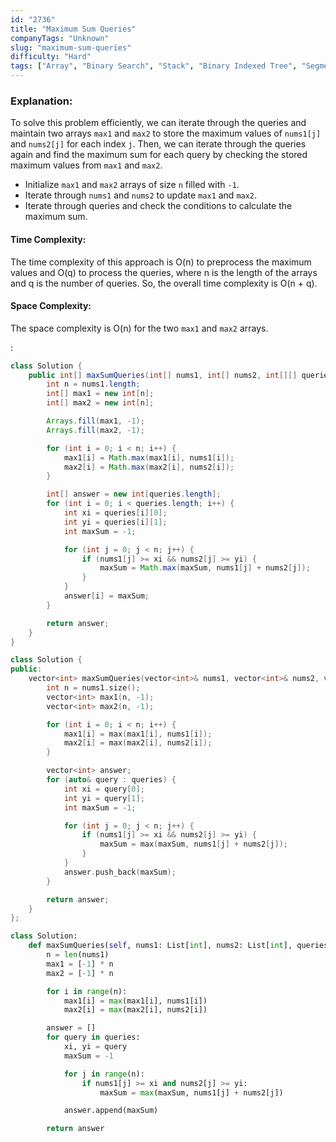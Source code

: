 ```yaml
---
id: "2736"
title: "Maximum Sum Queries"
companyTags: "Unknown"
slug: "maximum-sum-queries"
difficulty: "Hard"
tags: ["Array", "Binary Search", "Stack", "Binary Indexed Tree", "Segment Tree", "Sorting", "Monotonic Stack"]
---
```


### Explanation:
To solve this problem efficiently, we can iterate through the queries and maintain two arrays `max1` and `max2` to store the maximum values of `nums1[j]` and `nums2[j]` for each index `j`. Then, we can iterate through the queries again and find the maximum sum for each query by checking the stored maximum values from `max1` and `max2`.

- Initialize `max1` and `max2` arrays of size `n` filled with `-1`.
- Iterate through `nums1` and `nums2` to update `max1` and `max2`.
- Iterate through queries and check the conditions to calculate the maximum sum.

#### Time Complexity:
The time complexity of this approach is O(n) to preprocess the maximum values and O(q) to process the queries, where n is the length of the arrays and q is the number of queries. So, the overall time complexity is O(n + q).

#### Space Complexity:
The space complexity is O(n) for the two `max1` and `max2` arrays.

:

```java
class Solution {
    public int[] maxSumQueries(int[] nums1, int[] nums2, int[][] queries) {
        int n = nums1.length;
        int[] max1 = new int[n];
        int[] max2 = new int[n];

        Arrays.fill(max1, -1);
        Arrays.fill(max2, -1);

        for (int i = 0; i < n; i++) {
            max1[i] = Math.max(max1[i], nums1[i]);
            max2[i] = Math.max(max2[i], nums2[i]);
        }

        int[] answer = new int[queries.length];
        for (int i = 0; i < queries.length; i++) {
            int xi = queries[i][0];
            int yi = queries[i][1];
            int maxSum = -1;

            for (int j = 0; j < n; j++) {
                if (nums1[j] >= xi && nums2[j] >= yi) {
                    maxSum = Math.max(maxSum, nums1[j] + nums2[j]);
                }
            }
            answer[i] = maxSum;
        }

        return answer;
    }
}
```

```cpp
class Solution {
public:
    vector<int> maxSumQueries(vector<int>& nums1, vector<int>& nums2, vector<vector<int>>& queries) {
        int n = nums1.size();
        vector<int> max1(n, -1);
        vector<int> max2(n, -1);

        for (int i = 0; i < n; i++) {
            max1[i] = max(max1[i], nums1[i]);
            max2[i] = max(max2[i], nums2[i]);
        }

        vector<int> answer;
        for (auto& query : queries) {
            int xi = query[0];
            int yi = query[1];
            int maxSum = -1;

            for (int j = 0; j < n; j++) {
                if (nums1[j] >= xi && nums2[j] >= yi) {
                    maxSum = max(maxSum, nums1[j] + nums2[j]);
                }
            }
            answer.push_back(maxSum);
        }

        return answer;
    }
};
```

```python
class Solution:
    def maxSumQueries(self, nums1: List[int], nums2: List[int], queries: List[List[int]]) -> List[int]:
        n = len(nums1)
        max1 = [-1] * n
        max2 = [-1] * n

        for i in range(n):
            max1[i] = max(max1[i], nums1[i])
            max2[i] = max(max2[i], nums2[i])

        answer = []
        for query in queries:
            xi, yi = query
            maxSum = -1

            for j in range(n):
                if nums1[j] >= xi and nums2[j] >= yi:
                    maxSum = max(maxSum, nums1[j] + nums2[j])

            answer.append(maxSum)

        return answer
```